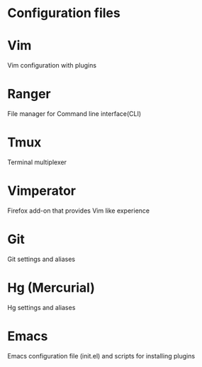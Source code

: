 # Configuration files

# Vim
Vim configuration with plugins

# Ranger
File manager for Command line interface(CLI)

# Tmux
Terminal multiplexer

# Vimperator
Firefox add-on that provides Vim like experience

# Git
Git settings and aliases

# Hg (Mercurial)
Hg settings and aliases

# Emacs
Emacs configuration file (init.el) and scripts for installing plugins
